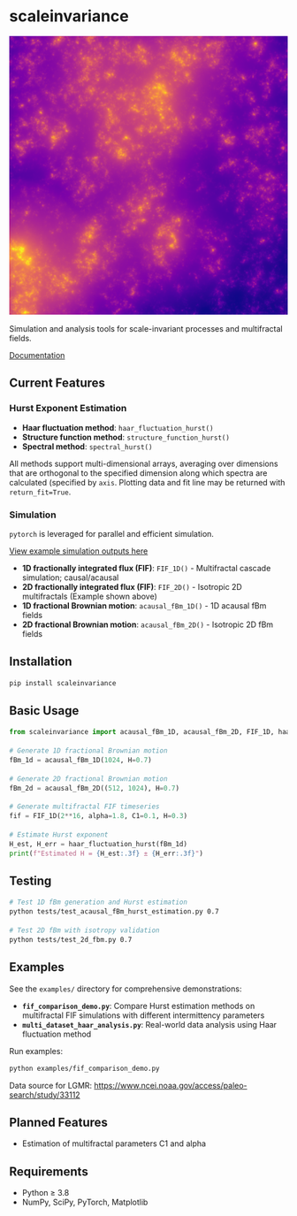 # scaleinvariance

![FIF 2D Example](FIF_2D_H0.3_C10.200_alpha2.0_magma_log_seed2.png)

Simulation and analysis tools for scale-invariant processes and multifractal fields.

[Documentation](https://scaleinvariance.readthedocs.io/en/latest/index.html)

## Current Features

### Hurst Exponent Estimation

- **Haar fluctuation method**: `haar_fluctuation_hurst()`
- **Structure function method**: `structure_function_hurst()`
- **Spectral method**: `spectral_hurst()`

All methods support multi-dimensional arrays, averaging over dimensions that are orthogonal to the specified dimension along which spectra are calculated (specified by `axis`. Plotting data and fit line may be returned with `return_fit=True`.

### Simulation

`pytorch` is leveraged for parallel and efficient simulation.

[View example simulation outputs here](https://thomasdewitt.chpc.utah.edu/fif-simulation/index.html)

- **1D fractionally integrated flux (FIF)**: `FIF_1D()` - Multifractal cascade simulation; causal/acausal
- **2D fractionally integrated flux (FIF)**: `FIF_2D()` - Isotropic 2D multifractals (Example shown above)
- **1D fractional Brownian motion**: `acausal_fBm_1D()` - 1D acausal fBm fields
- **2D fractional Brownian motion**: `acausal_fBm_2D()` - Isotropic 2D fBm fields

## Installation

```bash
pip install scaleinvariance
```

## Basic Usage

```python
from scaleinvariance import acausal_fBm_1D, acausal_fBm_2D, FIF_1D, haar_fluctuation_hurst

# Generate 1D fractional Brownian motion
fBm_1d = acausal_fBm_1D(1024, H=0.7)

# Generate 2D fractional Brownian motion  
fBm_2d = acausal_fBm_2D((512, 1024), H=0.7)

# Generate multifractal FIF timeseries
fif = FIF_1D(2**16, alpha=1.8, C1=0.1, H=0.3)

# Estimate Hurst exponent
H_est, H_err = haar_fluctuation_hurst(fBm_1d)
print(f"Estimated H = {H_est:.3f} ± {H_err:.3f}")
```

## Testing

```bash
# Test 1D fBm generation and Hurst estimation
python tests/test_acausal_fBm_hurst_estimation.py 0.7

# Test 2D fBm with isotropy validation
python tests/test_2d_fbm.py 0.7
```

## Examples

See the `examples/` directory for comprehensive demonstrations:

- **`fif_comparison_demo.py`**: Compare Hurst estimation methods on multifractal FIF simulations with different intermittency parameters
- **`multi_dataset_haar_analysis.py`**: Real-world data analysis using Haar fluctuation method

Run examples:

```bash
python examples/fif_comparison_demo.py
```

Data source for LGMR: https://www.ncei.noaa.gov/access/paleo-search/study/33112

## Planned Features

- Estimation of multifractal parameters C1 and alpha

## Requirements

- Python ≥ 3.8
- NumPy, SciPy, PyTorch, Matplotlib